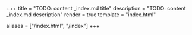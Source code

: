 +++
title = "TODO: content _index.md title"
description = "TODO: content _index.md description"
render = true
template = "index.html"

aliases = ["/index.html", "/index"]
+++
